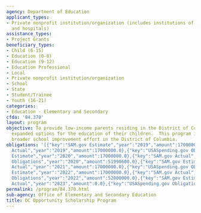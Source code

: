 ```yaml
---
agency: Department of Education
applicant_types:
- Private nonprofit institution/organization (includes institutions of higher education
  and hospitals)
assistance_types:
- Project Grants
beneficiary_types:
- Child (6-15)
- Education (0-8)
- Education (9-12)
- Education Professional
- Local
- Private nonprofit institution/organization
- School
- State
- Student/Trainee
- Youth (16-21)
categories:
- Education - Elementary and Secondary
cfda: '84.370'
layout: program
objective: To provide low-income parents residing in the District of Columbia with
  expanded options for the education of their children.  This program is part of a
  broader school improvement effort in the District of Columbia.
obligations: '[{"key":"SAM.gov Estimate","year":"2019","amount":17000000.0},{"key":"SAM.gov
  Actual","year":"2019","amount":17000000.0},{"key":"USASpending.gov Obligations","year":"2019","amount":67000000.0},{"key":"SAM.gov
  Estimate","year":"2020","amount":17000000.0},{"key":"SAM.gov Actual","year":"2020","amount":17000000.0},{"key":"USASpending.gov
  Obligations","year":"2020","amount":51998600.0},{"key":"SAM.gov Estimate","year":"2021","amount":17000000.0},{"key":"SAM.gov
  Actual","year":"2021","amount":17000000.0},{"key":"USASpending.gov Obligations","year":"2021","amount":52000000.0},{"key":"SAM.gov
  Estimate","year":"2022","amount":17000000.0},{"key":"SAM.gov Actual","year":"2022","amount":17000000.0},{"key":"USASpending.gov
  Obligations","year":"2022","amount":52000000.0},{"key":"SAM.gov Estimate","year":"2023","amount":17000000.0},{"key":"SAM.gov
  Actual","year":"2023","amount":0.0},{"key":"USASpending.gov Obligations","year":"2023","amount":17000000.0}]'
permalink: /program/84.370.html
sub-agency: Office of Elementary and Secondary Education
title: DC Opportunity Scholarship Program
---
```

